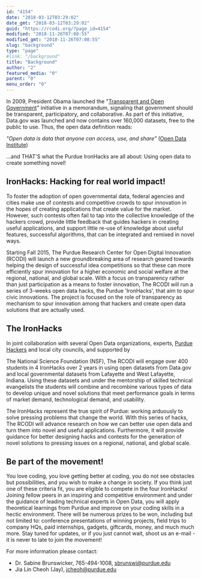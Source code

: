 ```yaml
---
id: "4154"
date: "2018-03-12T03:29:02"
date_gmt: "2018-03-12T03:29:02"
guid: "https://rcodi.org/?page_id=4154"
modified: "2018-11-26T07:08:55"
modified_gmt: "2018-11-26T07:08:55"
slug: "background"
type: "page"
#link: "/background"
title: "Background"
author: "2"
featured_media: "0"
parent: "0"
menu_order: "0"
---
```


In 2009, President Obama launched the "[Transparent and Open Government](https://www.whitehouse.gov/the_press_office/TransparencyandOpenGovernment)" initiative in a memorandum, signaling that government should be transparent, participatory, and collaborative. As part of this initiative, Data.gov was launched and now contains over 160,000 datasets, free to the public to use. Thus, the open data definition reads:

*"Open data is data that anyone can access, use, and share"* ([Open Data Institute](https://theodi.org/guides/what-open-data))

&#x2026;and THAT'S what the Purdue IronHacks are all about: Using open data to create something novel!

## IronHacks: Hacking for real world impact!


To foster the adoption of open governmental data, federal agencies and cities make use of contests and competitive crowds to spur innovation in the hopes of creating applications that create value for the market. However, such contests often fail to tap into the collective knowledge of the hackers crowd, provide little feedback that guides hackers in creating useful applications, and support little re-use of knowledge about useful features, successful algorithms, that can be integrated and remixed in novel ways.

Starting Fall 2015, The Purdue Research Center for Open Digital Innovation (RCODI) will launch a new groundbreaking area of research geared towards helping the design of successful idea competitions so that these can more efficiently spur innovation for a higher economic and social welfare at the regional, national, and global scale. With a focus on transparency rather than just participation as a means to foster innovation, The RCODI will run a series of 3-weeks open data hacks, the Purdue 'IronHacks', that aim to spur civic innovations. The project is focused on the role of transparency as mechanism to spur innovation among that hackers and create open data solutions that are actually used.

## The IronHacks

In joint collaboration with several Open Data organizations, experts, [Purdue Hackers](http://purduehackers.com/) and local city councils, and supported by

The National Science Foundation (NSF), The RCODI will engage over 400 students in 4 IronHacks over 2 years in using open datasets from Data.gov and local governmental datasets from Lafayette and West Lafayette, Indiana. Using these datasets and under the mentorship of skilled technical evangelists the students will combine and recombine various types of data to develop unique and novel solutions that meet performance goals in terms of market demand, technological demand, and usability.

The IronHacks represent the true spirit of Purdue: working arduously to solve pressing problems that change the world. With this series of hacks, The RCODI will advance research on how we can better use open data and turn them into novel and useful applications. Furthermore, it will provide guidance for better designing hacks and contests for the generation of novel solutions to pressing issues on a regional, national, and global scale.

## Be part of the movement!

You love coding, you love getting better at coding, you do not see obstacles but possibilities, and you wish to make a change in society. If you think just one of these criteria fit, you are eligible to compete in the four IronHacks! Joining fellow peers in an inspiring and competitive environment and under the guidance of leading technical experts in Open Data, you will apply theoretical learnings from Purdue and improve on your coding skills in a hectic environment. There will be numerous prizes to be won, including but not limited to: conference presentations of winning projects, field trips to company HQs, paid internships, gadgets, giftcards, money, and much much more. Stay tuned for updates, or if you just cannot wait, shoot us an e-mail - it is never to late to join the movement!

For more information please contact:

- Dr. Sabine Brunswicker, 765-494-1008, sbrunswi@purdue.edu
- Jia Lin Cheoh (Jay), jcheoh@purdue.edu
